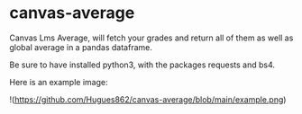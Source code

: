 # canvas-average

Canvas Lms Average, will fetch your grades and return all of them as well as global average in a pandas dataframe.

Be sure to have installed python3, with the packages requests and bs4.

Here is an example image:

!(https://github.com/Hugues862/canvas-average/blob/main/example.png)
